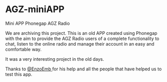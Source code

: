 # AGZ-miniAPP
Mini APP Phonegap AGZ Radio

We are archiving this project. This is an old APP created using Phonegap with the aim to provide the AGZ Radio users of a complete functionality to chat, listen to the online radio and manage their account in an easy and comfortable way.

It was a very interesting project in the old days.

Thanks to [@EnzoEmb ](https://github.com/EnzoEmb) for his help and all the people that have helped us to test this app.
